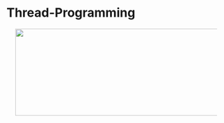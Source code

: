 # Thread-Programming
<div align="center" style="margin: 20px">
  <img src="https://res.cloudinary.com/practicaldev/image/fetch/s--I12SreaX--/c_imagga_scale,f_auto,fl_progressive,h_500,q_auto,w_1000/https://thepracticaldev.s3.amazonaws.com/i/d8xzk4f2ckytkexkv5cf.jpg" height="200" width="680">
</div>
